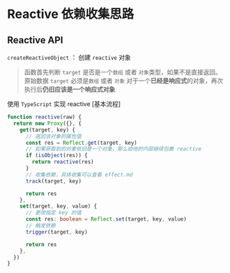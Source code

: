 # Reactive 依赖收集思路

## Reactive API

`createReactiveObject` ： 创建 ``reactive`` 对象
> 函数首先判断 ``target`` 是否是一个``数组`` 或者 ``对象``类型，如果不是直接返回。\
> 原始数据 ``target`` 必须是``数组`` 或者 ``对象``
> 对于一个**已经是响应式**的对象，再次执行后**仍旧应该是一个响应式对象**

使用 ``TypeScript`` 实现 reactive [基本流程]

~~~ts
function reactive(raw) {
  return new Proxy({}, {
    get(target, key) {
      // 返回该对象的属性值
      const res = Reflect.get(target, key)
      // 如果获取到的对象依旧是一个对象，那么给他的内部继续包裹 reactive
      if (isObject(res)) {
        return reactive(res)
      }
      // 收集依赖，具体收集可以查看 effect.md
      track(target, key)

      return res
    },
    set(target, key, value) {
      // 更改指定 key 的值
      const res: boolean = Reflect.set(target, key, value)
      // 触发依赖
      trigger(target, key)

      return res
    },
  })
}
~~~
